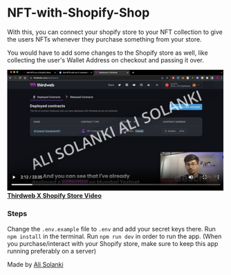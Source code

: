 # NFT-with-Shopify-Shop

With this, you can connect your shopify store to your NFT collection to give the users NFTs whenever they purchase something from your store.

You would have to add some changes to the Shopify store as well, like collecting the user's Wallet Address on checkout and passing it over.


<a href="https://link.storjshare.io/jvdx5xscotsueinbchgluzqrwy6a/demo-bucket%2Fthirdweb%20x%20Shopify.mp4">
  <div>
    <img src="https://github.com/alisolanki/NFT-with-Shopify-Shop/blob/main/Screenshot%202023-04-03%20at%2011.20.05%20AM.png" alt="Thirdweb X Shopify Store Video" width="500px"/>
  </div>
  <div>
    <b>Thirdweb X Shopify Store Video</b>
  </div>
</a>

### Steps

Change the ```.env.example``` file to ```.env``` and add your secret keys there.
Run ```npm install``` in the terminal.
Run ```npm run dev``` in order to run the app. (When you purchase/interact with your Shopify store, make sure to keep this app running preferably on a server)

Made by [Ali Solanki](https://alisolanki.com)
